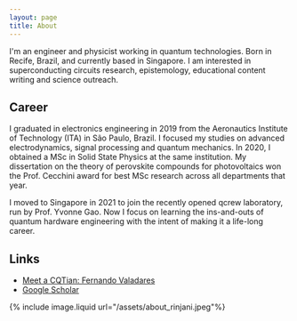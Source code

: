 ```yaml
---
layout: page
title: About
---
```


I'm an engineer and physicist working in quantum technologies. Born in Recife, Brazil, and currently based in Singapore. I am interested in superconducting circuits research, epistemology, educational content writing and science outreach. 

## Career

I graduated in electronics engineering in 2019 from the Aeronautics Institute of Technology (ITA) in São Paulo, Brazil. I focused my studies on advanced electrodynamics, signal processing and quantum mechanics. In 2020, I obtained a MSc in Solid State Physics at the same institution. My dissertation on the theory of perovskite compounds for photovoltaics won the Prof. Cecchini award for best MSc research across all departments that year. 

I moved to Singapore in 2021 to join the recently opened qcrew laboratory, run by Prof. Yvonne Gao. Now I focus on learning the ins-and-outs of quantum hardware engineering with the intent of making it a life-long career.

## Links
- [Meet a CQTian: Fernando Valadares](https://www.quantumlah.org/about/highlight/2022-04-meet-fernando)
- [Google Scholar](https://scholar.google.com/citations?user=7fsW9gsAAAAJ&hl=pt-BR)


{% include image.liquid url="/assets/about_rinjani.jpeg"%}
